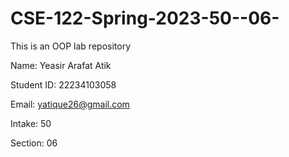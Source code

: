 # CSE-122-Spring-2023-50--06-
This is an OOP lab repository

Name: Yeasir Arafat Atik

Student ID: 22234103058

Email: yatique26@gmail.com

Intake: 50

Section: 06
